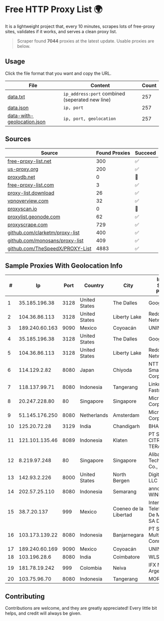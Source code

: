 
# Free HTTP Proxy List 🌍

It is a lightweight project that, every 10 minutes, scrapes lots of free-proxy sites, validates if it works, and serves a clean proxy list.


> Scraper found **7044** proxies at the latest update. Usable proxies are below.

## Usage

Click the file format that you want and copy the URL.


|File|Content|Count|
|----|-------|-----|
|[data.txt](https://raw.githubusercontent.com/themiralay/Proxy-List-World/master/data.txt)|`ip_address:port` combined (seperated new line)|257|
|[data.json](https://raw.githubusercontent.com/themiralay/Proxy-List-World/master/data.json)|`ip, port`|257|
|[data-with-geolocation.json](https://raw.githubusercontent.com/themiralay/Proxy-List-World/master/data-with-geolocation.json)|`ip, port, geolocation`|257|

## Sources

|Source|Found Proxies|Succeed|
|------|-------------|-------|
|[free-proxy-list.net](https://free-proxy-list.net)|300|✅|
|[us-proxy.org](https://www.us-proxy.org)|200|✅|
|[proxydb.net](http://proxydb.net)|0|🚫|
|[free-proxy-list.com](https://free-proxy-list.com/?page=&port=&type%5B%5D=http&type%5B%5D=https&up_time=0&search=Search)|3|✅|
|[proxy-list.download](https://www.proxy-list.download/HTTP)|26|✅|
|[vpnoverview.com](https://vpnoverview.com/privacy/anonymous-browsing/free-proxy-servers)|32|✅|
|[proxyscan.io](https://www.proxyscan.io)|0|🚫|
|[proxylist.geonode.com](https://proxylist.geonode.com/api/proxy-list?limit=300&page=1&sort_by=lastChecked&sort_type=desc&protocols=http,https)|62|✅|
|[proxyscrape.com](https://api.proxyscrape.com/v2/?request=displayproxies&protocol=http&timeout=10000&country=all&ssl=all&anonymity=all)|729|✅|
|[github.com/clarketm/proxy-list](https://raw.githubusercontent.com/clarketm/proxy-list/master/proxy-list-raw.txt)|400|✅|
|[github.com/monosans/proxy-list](https://raw.githubusercontent.com/monosans/proxy-list/main/proxies/http.txt)|409|✅|
|[github.com/TheSpeedX/PROXY-List](https://raw.githubusercontent.com/TheSpeedX/PROXY-List/master/http.txt)|4883|✅|


## Sample Proxies With Geolocation Info

|#|Ip|Port|Country|City|Internet Service Provider|
|-|--|----|-------|----|-------------------------|
|1|35.185.196.38|3128|United States|The Dalles|Google LLC|
|2|104.36.86.113|3128|United States|Liberty Lake|Redoubt Networks|
|3|189.240.60.163|9090|Mexico|Coyoacán|UNINET|
|4|35.185.196.38|3128|United States|The Dalles|Google LLC|
|5|104.36.86.113|3128|United States|Liberty Lake|Redoubt Networks|
|6|114.129.2.82|8080|Japan|Chiyoda|NTT SmartConnect Corporation|
|7|118.137.99.71|8080|Indonesia|Tangerang|Linknet-Fastnet ASN|
|8|20.247.228.80|80|Singapore|Singapore|Microsoft Corporation|
|9|51.145.176.250|8080|Netherlands|Amsterdam|Microsoft Corporation|
|10|125.20.72.28|3129|India|Chandigarh|BHARTI|
|11|121.101.135.46|8089|Indonesia|Klaten|PT SELARAS CITRA TERABIT|
|12|8.219.97.248|80|Singapore|Singapore|Alibaba (US) Technology Co., Ltd.|
|13|142.93.2.226|8000|United States|North Bergen|DigitalOcean, LLC|
|14|202.57.25.110|8080|Indonesia|Semarang|announced of WINET|
|15|38.7.20.137|999|Mexico|Coeneo de la Libertad|Internet Telefonia Y TV De Michoacan SA De CV|
|16|103.173.139.22|8080|Indonesia|Banjarnegara|PT Serayu Multi Connection|
|17|189.240.60.169|9090|Mexico|Coyoacán|UNINET|
|18|103.196.28.6|8080|India|Coimbatore|WLSNET|
|19|181.78.19.242|999|Colombia|Neiva|IFX Networks Argentina S.R.L|
|20|103.75.96.70|8080|Indonesia|Tangerang|MORATELINDO|



## Contributing

Contributions are welcome, and they are greatly appreciated! Every
little bit helps, and credit will always be given.

